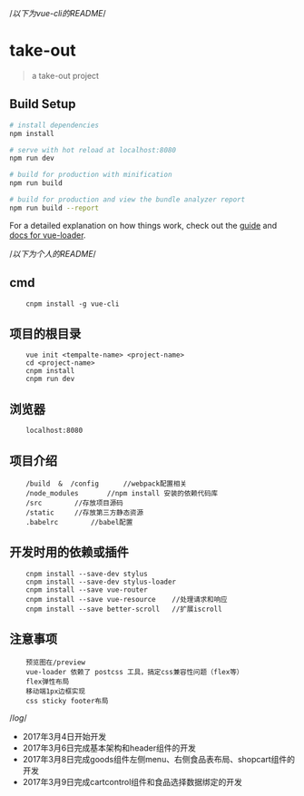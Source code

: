 /*以下为vue-cli的README*/
# take-out

> a take-out project

## Build Setup

``` bash
# install dependencies
npm install

# serve with hot reload at localhost:8080
npm run dev

# build for production with minification
npm run build

# build for production and view the bundle analyzer report
npm run build --report
```

For a detailed explanation on how things work, check out the [guide](http://vuejs-templates.github.io/webpack/) and [docs for vue-loader](http://vuejs.github.io/vue-loader).


/*以下为个人的README*/
## cmd
```
	cnpm install -g vue-cli
```
## 项目的根目录
```
	vue init <tempalte-name> <project-name>
	cd <project-name>
	cnpm install
	cnpm run dev
```
## 浏览器
```
	localhost:8080
```
## 项目介绍
```
	/build  &  /config		//webpack配置相关
	/node_modules		//npm install 安装的依赖代码库
	/src		//存放项目源码
	/static		//存放第三方静态资源
	.babelrc		//babel配置
```

## 开发时用的依赖或插件
```
	cnpm install --save-dev stylus
	cnpm install --save-dev stylus-loader
	cnpm install --save vue-router
	cnpm install --save vue-resource	//处理请求和响应
	cnpm install --save better-scroll	//扩展iscroll
```
## 注意事项
```
	预览图在/preview
	vue-loader 依赖了 postcss 工具，搞定css兼容性问题（flex等）
	flex弹性布局
	移动端1px边框实现
	css sticky footer布局
```

/*log*/
* 2017年3月4日开始开发
* 2017年3月6日完成基本架构和header组件的开发
* 2017年3月8日完成goods组件左侧menu、右侧食品表布局、shopcart组件的开发
* 2017年3月9日完成cartcontrol组件和食品选择数据绑定的开发

